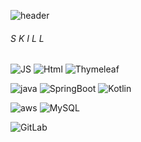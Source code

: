 <!--
**kjy991/kjy991** is a ✨ _special_ ✨ repository because its `README.md` (this file) appears on your GitHub profile.

Here are some ideas to get you started:

- 🔭 I’m currently working on ...
- 🌱 I’m currently learning ...
- 👯 I’m looking to collaborate on ...
- 🤔 I’m looking for help with ...
- 💬 Ask me about ...
- 📫 How to reach me: ...
- 😄 Pronouns: ...
- ⚡ Fun fact: ...
-->

![header](https://capsule-render.vercel.app/api?type=soft&color=auto&height=300&section=header&text=StepByStepCode&fontSize=70)

###### S K I L L

![JS](https://img.shields.io/badge/JavaScript-F7DF1E?style=flat-square&logo=JavaScript&logoColor=black) ![Html](https://img.shields.io/badge/Html-E34F26?style=flat-square&logo=Html5&logoColor=black) ![Thymeleaf](https://img.shields.io/badge/Thymeleaf-005F0F?style=flat-square&logo=Html5&logoColor=black) 

![java](https://img.shields.io/badge/Java-007396?style=flat-square&logo=java&logoColor=black)  ![SpringBoot](https://img.shields.io/badge/SpringBoot-6DB33F?style=flat-square&logo=SpringBoot&logoColor=black) ![Kotlin](https://img.shields.io/badge/Kotlin-7F52FF?style=flat-square&logo=kotlin&logoColor=black)

![aws](https://img.shields.io/badge/aws-232F3E?style=flat-square&logo=Amazon&logoColor=black) ![MySQL](https://img.shields.io/badge/MySQL-4479A1?style=flat-square&logo=MySQL&logoColor=black)

![GitLab](https://img.shields.io/badge/GitLab-FCA121?style=flat-square&logo=GitLab&logoColor=black)
